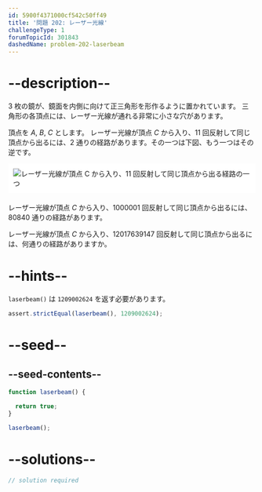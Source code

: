 ```yaml
---
id: 5900f4371000cf542c50ff49
title: '問題 202: レーザー光線'
challengeType: 1
forumTopicId: 301843
dashedName: problem-202-laserbeam
---
```


# --description--

3 枚の鏡が、鏡面を内側に向けて正三角形を形作るように置かれています。 三角形の各頂点には、レーザー光線が通れる非常に小さな穴があります。

頂点を $A$, $B$, $C$ とします。 レーザー光線が頂点 $C$ から入り、11 回反射して同じ頂点から出るには、2 通りの経路があります。その一つは下図、もう一つはその逆です。

<img alt="レーザー光線が頂点 C から入り、11 回反射して同じ頂点から出る経路の一つ" src="https://cdn.freecodecamp.org/curriculum/project-euler/laserbeam.gif" style="background-color: white; padding: 10px; display: block; margin-right: auto; margin-left: auto; margin-bottom: 1.2rem;" />

レーザー光線が頂点 $C$ から入り、1000001 回反射して同じ頂点から出るには、80840 通りの経路があります。

レーザー光線が頂点 $C$ から入り、12017639147 回反射して同じ頂点から出るには、何通りの経路がありますか。

# --hints--

`laserbeam()` は `1209002624` を返す必要があります。

```js
assert.strictEqual(laserbeam(), 1209002624);
```

# --seed--

## --seed-contents--

```js
function laserbeam() {

  return true;
}

laserbeam();
```

# --solutions--

```js
// solution required
```
